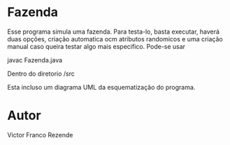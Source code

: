 # Fazenda
  Esse programa simula uma fazenda.
  Para testa-lo, basta executar, haverá duas opções, criação automatica ocm atributos randomicos e uma criação manual
  caso queira testar algo mais especifico.
  Pode-se usar 
  
  
  
  
  javac Fazenda.java 
  
  
  Dentro do diretorio /src
  
  Esta incluso um diagrama UML da esquematização do programa.
  
  # Autor
  
  Victor Franco Rezende
